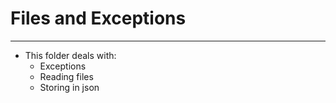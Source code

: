 # Files and Exceptions
---
- This folder deals with:
    - Exceptions
    - Reading files 
    - Storing in json
